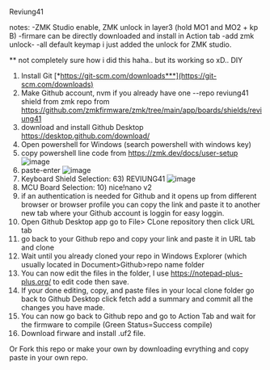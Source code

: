 Reviung41 

notes:
-ZMK Studio enable, ZMK unlock in layer3 (hold MO1 and MO2 + kp B)
-firmare can be directly downloaded and install in Action tab -add zmk unlock-
-all default keymap i just added the unlock for ZMK studio.

** not completely sure how i did this haha.. but its working so xD..
DIY
1. Install Git [*https://git-scm.com/downloads***](https://git-scm.com/downloads)
1. Make Github account, nvm if you already have one --repo reviung41 shield from zmk repo from https://github.com/zmkfirmware/zmk/tree/main/app/boards/shields/reviung41
2. download and install Github Desktop https://desktop.github.com/download/
3. Open powershell for Windows (search powershell with windows key)
4. copy powershell line code from https://zmk.dev/docs/user-setup ![image](https://github.com/user-attachments/assets/9d9d673d-b9d6-42fd-b273-59a72a85e15f)
5. paste-enter ![image](https://github.com/user-attachments/assets/83b1652f-4e62-406c-8b22-2e4c0eac1f00)
6. Keyboard Shield Selection: 63) REVIUNG41 ![image](https://github.com/user-attachments/assets/cd8eabb9-735f-4267-a080-fddfcd784b80)
7. MCU Board Selection: 10) nice!nano v2
8. if an authentication is needed for Github and it opens up from different browser or browser profile you can copy the link and paste it to another new tab where your Github account is loggin for easy loggin.
9. Open Github Desktop app go to File> CLone repository then click URL tab
10. go back to your Github repo and copy your link and paste it in URL tab and clone
11. Wait until you already cloned your repo in Windows Explorer (which usually located in Document>Github>repo name folder
12. You can now edit the files in the folder, I use https://notepad-plus-plus.org/ to edit code then save.
13. If your done editing, copy, and paste files in your local clone folder go back to Github Desktop click fetch add a summary and commit all the changes you have made.
14. You can now go back to Github repo and go to Action Tab and wait for the firmware to compile (Green Status=Success compile)
15. Download firware and install .uf2 file.

Or Fork this repo or make your own by downloading evrything and copy paste in your own repo.
